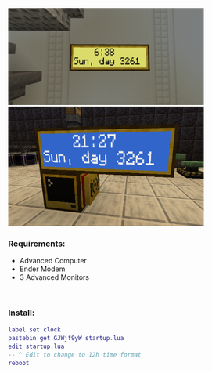 <img src="./screenshot-1.png" width="400" />
<br>
<img src="./screenshot-2.png" width="400" />

<br>

### Requirements:
- Advanced Computer
- Ender Modem
- 3 Advanced Monitors

<br>

### Install:
```lua
label set clock
pastebin get GJWjf9yW startup.lua
edit startup.lua
-- ^ Edit to change to 12h time format
reboot
```